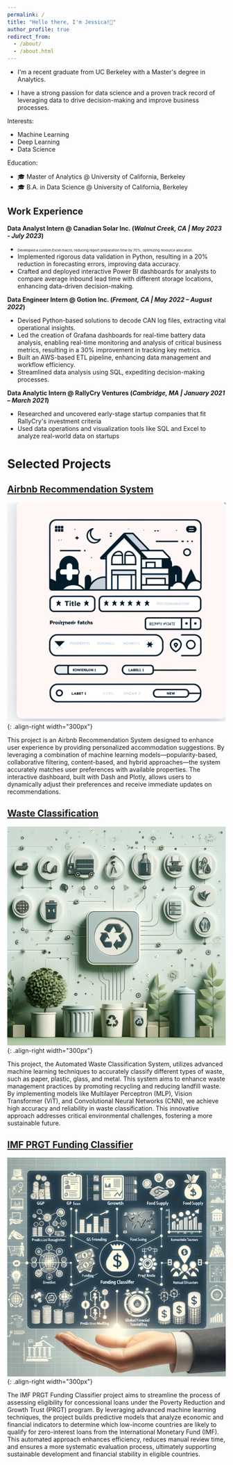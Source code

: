 ```yaml
---
permalink: /
title: "Hello there, I'm Jessica!💙"
author_profile: true
redirect_from: 
  - /about/
  - /about.html
---
```


- I'm a recent graduate from UC Berkeley with a Master's degree in Analytics. 

- I have a strong passion for data science and a proven track record of leveraging data to drive decision-making and improve business processes.

Interests:
- Machine Learning
- Deep Learning
- Data Science

Education:
- 🎓 Master of Analytics @ University of California, Berkeley
- 🎓 B.A. in Data Science @ University of California, Berkeley

## Work Experience
**Data Analyst Intern @ Canadian Solar Inc. (_Walnut Creek, CA | May 2023 - July 2023_)**
- <span style="font-size: 8px;">Developed a custom Excel macro, reducing report preparation time by 70%, optimizing resource allocation.</span>
- Implemented rigorous data validation in Python, resulting in a 20% reduction in forecasting errors, improving data accuracy.
- Crafted and deployed interactive Power BI dashboards for analysts to compare average inbound lead time with different storage locations, enhancing data-driven decision-making.

**Data Engineer Intern @ Gotion Inc. (_Fremont, CA | May 2022 – August 2022_)**
- Devised Python-based solutions to decode CAN log files, extracting vital operational insights.
- Led the creation of Grafana dashboards for real-time battery data analysis, enabling real-time monitoring and analysis of critical business metrics, resulting in a 30% improvement in tracking key metrics.
- Built an AWS-based ETL pipeline, enhancing data management and workflow efficiency.
- Streamlined data analysis using SQL, expediting decision-making processes.

**Data Analytic Intern @ RallyCry Ventures (_Cambridge, MA | January 2021 – March 2021_)**
- Researched and uncovered early-stage startup companies that fit RallyCry's investment criteria
- Used data operations and visualization tools like SQL and Excel to analyze real-world data on startups


Selected Projects
======
## [Airbnb Recommendation System](https://github.com/Jessicalllll/AirbnbRecommendation)
![pictures](images/airbnb.webp){: .align-right width="300px"}

This project is an Airbnb Recommendation System designed to enhance user experience by providing personalized accommodation suggestions. By leveraging a combination of machine learning models—popularity-based, collaborative filtering, content-based, and hybrid approaches—the system accurately matches user preferences with available properties. The interactive dashboard, built with Dash and Plotly, allows users to dynamically adjust their preferences and receive immediate updates on recommendations. 

## [Waste Classification](https://github.com/Jessicalllll/WasteClassification)
![pictures](images/Wasteclass.webp){: .align-right width="300px"}

This project, the Automated Waste Classification System, utilizes advanced machine learning techniques to accurately classify different types of waste, such as paper, plastic, glass, and metal. This system aims to enhance waste management practices by promoting recycling and reducing landfill waste. By implementing models like Multilayer Perceptron (MLP), Vision Transformer (ViT), and Convolutional Neural Networks (CNN), we achieve high accuracy and reliability in waste classification. This innovative approach addresses critical environmental challenges, fostering a more sustainable future.

## [IMF PRGT Funding Classifier](https://github.com/Jessicalllll/IMF_PRGT_Funding_Classifier)
![pictures](images/IMF.webp){: .align-right width="300px"}

The IMF PRGT Funding Classifier project aims to streamline the process of assessing eligibility for concessional loans under the Poverty Reduction and Growth Trust (PRGT) program. By leveraging advanced machine learning techniques, the project builds predictive models that analyze economic and financial indicators to determine which low-income countries are likely to qualify for zero-interest loans from the International Monetary Fund (IMF). This automated approach enhances efficiency, reduces manual review time, and ensures a more systematic evaluation process, ultimately supporting sustainable development and financial stability in eligible countries.


